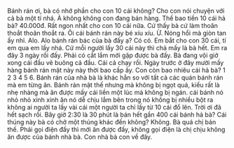 Bánh rán ơi, bà có nhớ phần cho con 10 cái không? Cho con nói chuyện với cả bà một tí nhá. À không không con đang bán hàng. Thế bao tiền 10 cái hả bà? 40.000đ. Rất ngon nhất cho con 10 cái nữa. Cứ thấy bà cứ làm thoăn thoắt thoăn thoắt ra. Ôi cái bánh rán này bé xíu xíu. Ừ. Nóng hổi mà giòn tan ấy nhỉ. Alo. Alo bánh rán bác của bà đấy ạ? Có có. Em bắt cho con 30 cái, tí em qua em lấy nhá. Cứ mỗi người lấy 30 cái này thì chả mấy là bà hết. Em ra đây 3 ngày rồi đấy. Phải có cắt lắm mới gặp được bà đấy. Bà đang vội giở xong cái đầu vẽ buông cả đầu. Cái cả chạy rồi. Ngày trước ở đây mười mấy hàng bánh rán mật này này thời bao cấp ấy. Con còn bao nhiêu cái hả bà? 1 2 3 4 5 6. Bánh rán của nhà bà là khác hẳn so với tất cả các quán bánh rán mà em từng ăn. Bánh rán mật thế nhưng mà không bị ngọt quá, kiểu rất là nhẹ nhàng mà ăn được mấy cái liền một lúc mà không bị ngán. cái bánh nó nhỏ nhỏ xinh xinh ăn nó dễ chịu lắm bên trong nó không bị nhiều bột ra không ai người ta lấy vài cái một người ta chỉ lấy từ 10 cái đổ lên. Trời ơi đã hết sạch rồi. Bây giờ 2:30 là 30 phút là bán hết gần 400 cái bánh hả bà? Cái thúng này bà có chở một thúng khác đến không? Không. Bà quá chị bán thế. Phải gọi điện đấy thì mới ăn được đấy, không gọi điện là chị chịu không ăn được của bánh nhà bà. Con nhà bà con về đây.